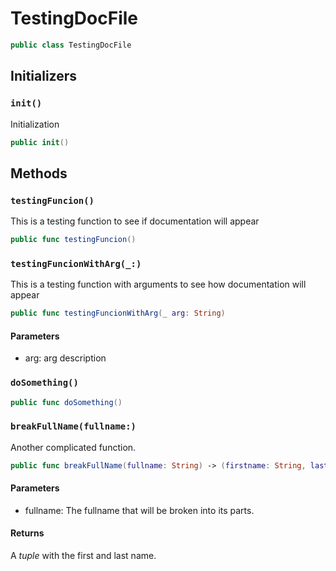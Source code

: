 # TestingDocFile

``` swift
public class TestingDocFile
```

## Initializers

### `init()`

Initialization

``` swift
public init()
```

## Methods

### `testingFuncion()`

This is a testing function to see if documentation will appear

``` swift
public func testingFuncion()
```

### `testingFuncionWithArg(_:)`

This is a testing function with arguments to see how documentation will appear

``` swift
public func testingFuncionWithArg(_ arg: String)
```

#### Parameters

  - arg: arg description

### `doSomething()`

``` swift
public func doSomething()
```

### `breakFullName(fullname:)`

Another complicated function.

``` swift
public func breakFullName(fullname: String) -> (firstname: String, lastname: String)
```

> 

> 

> 

> 

#### Parameters

  - fullname: The fullname that will be broken into its parts.

#### Returns

A *tuple* with the first and last name.
